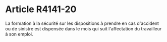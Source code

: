 # Article R4141-20

  
La formation à la sécurité sur les dispositions à prendre en cas d'accident ou de sinistre est dispensée dans le mois qui suit l'affectation du travailleur à son emploi.